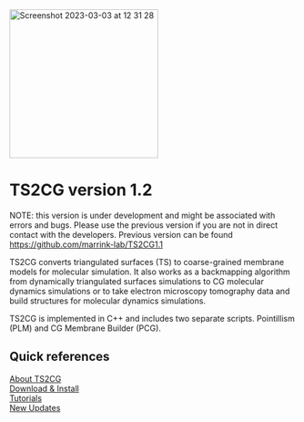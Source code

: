 <img width="261" alt="Screenshot 2023-03-03 at 12 31 28" src="https://user-images.githubusercontent.com/47776510/222710874-316a7a7a-5401-4e1c-8082-e786fbb5f206.png">




# TS2CG version 1.2

NOTE: this version is under development and might be associated with errors and bugs.
Please use the previous version if you are not in direct contact with the developers.
Previous version can be found 
https://github.com/marrink-lab/TS2CG1.1

TS2CG converts triangulated surfaces (TS) to coarse-grained membrane models for molecular simulation.
It also works as a backmapping algorithm from dynamically triangulated surfaces simulations to CG molecular dynamics simulations or 
to take electron microscopy tomography data and build structures for molecular dynamics simulations.

TS2CG is implemented in C++ and includes two separate scripts. Pointillism (PLM) and CG Membrane Builder (PCG).

## Quick references
[About TS2CG](https://github.com/weria-pezeshkian/TS2CG1.2/wiki/About-TS2CG) \
[Download & Install](https://github.com/weria-pezeshkian/TS2CG1.2/wiki/Download-and-install-TS2CG) \
[Tutorials](http://cgmartini.nl/index.php/2021-martini-online-workshop/tutorials/558-9-ts2cg) \
[New Updates](https://github.com/weria-pezeshkian/TS2CG1.2/wiki/Updates-of-this-version)

